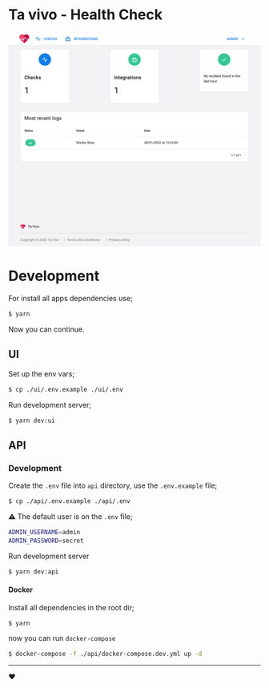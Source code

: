 # Ta vivo - Health Check

![dashbaord](./docs/images/dashboard.png)

# Development

For install all apps dependencies use;

```bash
$ yarn
```

Now you can continue.

## UI

Set up the env vars;

```bash
$ cp ./ui/.env.example ./ui/.env
```

Run development server;

```bash
$ yarn dev:ui
```

## API

### Development

Create the `.env` file into `api` directory, use the `.env.example` file;

```bash
$ cp ./api/.env.example ./api/.env
```

:warning: The default user is on the `.env` file;

```bash
ADMIN_USERNAME=admin
ADMIN_PASSWORD=secret
```

Run development server

```bash
$ yarn dev:api
```

#### Docker

Install all dependencies in the root dir;

```
$ yarn
```

now you can run `docker-compose`

```bash
$ docker-compose -f ./api/docker-compose.dev.yml up -d
```

---

:heart: